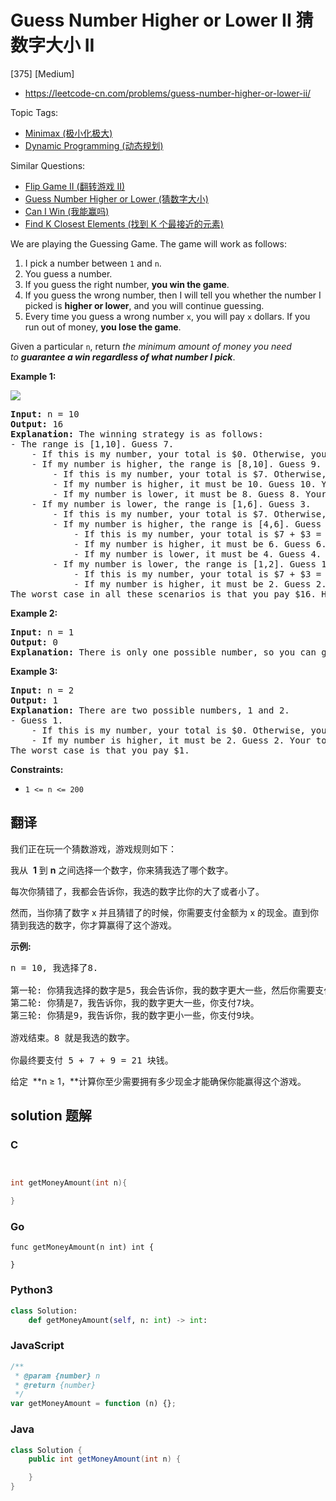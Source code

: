 # Guess Number Higher or Lower II 猜数字大小 II

[375] [Medium]

- https://leetcode-cn.com/problems/guess-number-higher-or-lower-ii/

Topic Tags:

- [Minimax (极小化极大)](https://leetcode-cn.com/tag/minimax/)
- [Dynamic Programming (动态规划)](https://leetcode-cn.com/tag/dynamic-programming/)

Similar Questions:

- [Flip Game II (翻转游戏 II)](https://leetcode-cn.com/problems/flip-game-ii/)
- [Guess Number Higher or Lower (猜数字大小)](https://leetcode-cn.com/problems/guess-number-higher-or-lower/)
- [Can I Win (我能赢吗)](https://leetcode-cn.com/problems/can-i-win/)
- [Find K Closest Elements (找到 K 个最接近的元素)](https://leetcode-cn.com/problems/find-k-closest-elements/)

We are playing the Guessing Game. The game will work as follows:

1.  I pick a number between `1` and `n`.
2.  You guess a number.
3.  If you guess the right number, **you win the game**.
4.  If you guess the wrong number, then I will tell you whether the number I picked is **higher or lower**, and you will continue guessing.
5.  Every time you guess a wrong number `x`, you will pay `x` dollars. If you run out of money, **you lose the game**.

Given a particular `n`, return *the minimum amount of money you need to **guarantee a win regardless of what number I pick***.

**Example 1:**

![](https://assets.leetcode.com/uploads/2020/09/10/graph.png)

<pre><strong>Input:</strong> n = 10
<strong>Output:</strong> 16
<strong>Explanation:</strong> The winning strategy is as follows:
- The range is [1,10]. Guess 7.
&nbsp;   - If this is my number, your total is $0. Otherwise, you pay $7.
&nbsp;   - If my number is higher, the range is [8,10]. Guess 9.
&nbsp;       - If this is my number, your total is $7. Otherwise, you pay $9.
&nbsp;       - If my number is higher, it must be 10. Guess 10. Your total is $7 + $9 = $16.
&nbsp;       - If my number is lower, it must be 8. Guess 8. Your total is $7 + $9 = $16.
&nbsp;   - If my number is lower, the range is [1,6]. Guess 3.
&nbsp;       - If this is my number, your total is $7. Otherwise, you pay $3.
&nbsp;       - If my number is higher, the range is [4,6]. Guess 5.
&nbsp;           - If this is my number, your total is $7 + $3 = $10. Otherwise, you pay $5.
&nbsp;           - If my number is higher, it must be 6. Guess 6. Your total is $7 + $3 + $5 = $15.
&nbsp;           - If my number is lower, it must be 4. Guess 4. Your total is $7 + $3 + $5 = $15.
&nbsp;       - If my number is lower, the range is [1,2]. Guess 1.
&nbsp;           - If this is my number, your total is $7 + $3 = $10. Otherwise, you pay $1.
&nbsp;           - If my number is higher, it must be 2. Guess 2. Your total is $7 + $3 + $1 = $11.
The worst case in all these scenarios is that you pay $16. Hence, you only need $16 to guarantee a win.
</pre>

**Example 2:**

<pre><strong>Input:</strong> n = 1
<strong>Output:</strong> 0
<strong>Explanation:</strong>&nbsp;There is only one possible number, so you can guess 1 and not have to pay anything.
</pre>

**Example 3:**

<pre><strong>Input:</strong> n = 2
<strong>Output:</strong> 1
<strong>Explanation:</strong>&nbsp;There are two possible numbers, 1 and 2.
- Guess 1.
&nbsp;   - If this is my number, your total is $0. Otherwise, you pay $1.
&nbsp;   - If my number is higher, it must be 2. Guess 2. Your total is $1.
The worst case is that you pay $1.
</pre>

**Constraints:**

- `1 <= n <= 200`

## 翻译

我们正在玩一个猜数游戏，游戏规则如下：

我从  **1** 到 **n** 之间选择一个数字，你来猜我选了哪个数字。

每次你猜错了，我都会告诉你，我选的数字比你的大了或者小了。

然而，当你猜了数字 x 并且猜错了的时候，你需要支付金额为 x 的现金。直到你猜到我选的数字，你才算赢得了这个游戏。

**示例:**

<pre>n = 10, 我选择了8.

第一轮: 你猜我选择的数字是5，我会告诉你，我的数字更大一些，然后你需要支付5块。
第二轮: 你猜是7，我告诉你，我的数字更大一些，你支付7块。
第三轮: 你猜是9，我告诉你，我的数字更小一些，你支付9块。

游戏结束。8 就是我选的数字。

你最终要支付 5 + 7 + 9 = 21 块钱。
</pre>

给定  **n ≥ 1，**计算你至少需要拥有多少现金才能确保你能赢得这个游戏。

## solution 题解

### C

```c


int getMoneyAmount(int n){

}
```

### Go

```golang
func getMoneyAmount(n int) int {

}
```

### Python3

```python
class Solution:
    def getMoneyAmount(self, n: int) -> int:
```

### JavaScript

```javascript
/**
 * @param {number} n
 * @return {number}
 */
var getMoneyAmount = function (n) {};
```

### Java

```java
class Solution {
    public int getMoneyAmount(int n) {

    }
}
```
